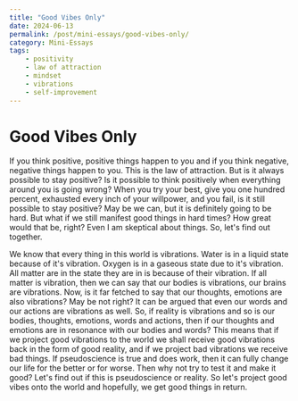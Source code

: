 ```yaml
---
title: "Good Vibes Only"
date: 2024-06-13
permalink: /post/mini-essays/good-vibes-only/
category: Mini-Essays
tags:
    - positivity
    - law of attraction
    - mindset
    - vibrations
    - self-improvement
---
```



# Good Vibes Only

If you think positive, positive things happen to you and if you think negative, negative things happen to you.  This is the law of attraction. But is it always possible to stay positive? Is it possible to think positively when everything around you is going wrong? When you try your best, give you one hundred percent, exhausted every inch of your willpower, and you fail, is it still possible to stay positive? May be we can, but it is definitely going to be hard. But what if we still manifest good things in hard times? How great would that be, right? Even I am skeptical about things. So, let's find out together. 

We know that every thing in this world is vibrations. Water is in a liquid state because of it's vibration. Oxygen is in a gaseous state due to it's vibration. All matter are in the state they are in is because of their vibration. If all matter is vibration, then we can say that our bodies is vibrations, our brains are vibrations. Now, is it far fetched to say that our thoughts, emotions are also vibrations? May be not right? It can be argued that even our words and our actions are vibrations as well. So, if reality is vibrations and so is our bodies, thoughts, emotions, words and actions, then if our thoughts and emotions are in resonance with our bodies and words? This means that if we project good vibrations to the world we shall receive good vibrations back in the form of good reality, and if we project bad vibrations we receive bad things. If pseudoscience is true and does work, then it can fully change our life for the better or for worse. Then why not try to test it and make it good? Let's find out if this is pseudoscience or reality. So let's project good vibes onto the world and hopefully, we get good things in return. 